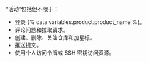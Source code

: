 “活动”包括但不限于：
- 登录 {% data variables.product.product_name %}。
- 评论问题和拉取请求。
- 创建、删除、关注仓库和加星标。
- 推送提交。
- 使用个人访问令牌或 SSH 密钥访问资源。
